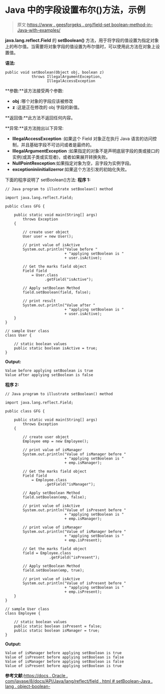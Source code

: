 # Java 中的字段设置布尔()方法，示例

> 原文:[https://www . geesforgeks . org/field-set boolean-method-in-Java-with-examples/](https://www.geeksforgeeks.org/field-setboolean-method-in-java-with-examples/)

**java.lang.reflect.Field** 的 **setBoolean()** 方法，用于将字段的值设置为指定对象上的布尔值。当需要将对象字段的值设置为布尔值时，可以使用此方法在对象上设置值。

**语法:**

```
public void setBoolean(Object obj, boolean z)
            throws IllegalArgumentException,
                   IllegalAccessException

```

**参数:**该方法接受两个参数:

*   **obj** :哪个对象的字段应该被修改
*   **z** :这是正在修改的 obj 字段的新值。

**返回值:**此方法不返回任何内容。

**异常:**该方法抛出以下异常:

*   **IllegalAccessException** :如果这个 Field 对象正在执行 Java 语言的访问控制，并且基础字段不可访问或者是最终的。
*   **IllegalArgumentException** :如果指定的对象不是声明底层字段的类或接口的实例(或其子类或实现者)，或者如果展开转换失败。
*   **NullPointRexception**:如果指定对象为空，且字段为实例字段。
*   **exceptioniniinitializerror**:如果这个方法引发的初始化失败。

下面的程序说明了 setBoolean()方法:
**程序 1:**

```
// Java program to illustrate setBoolean() method

import java.lang.reflect.Field;

public class GFG {

    public static void main(String[] args)
        throws Exception
    {

        // create user object
        User user = new User();

        // print value of isActive
        System.out.println("Value before "
                           + "applying setBoolean is "
                           + user.isActive);

        // Get the marks field object
        Field field
            = User.class
                  .getField("isActive");

        // Apply setBoolean Method
        field.setBoolean(field, false);

        // print result
        System.out.println("Value after "
                           + "applying setBoolean is "
                           + user.isActive);
    }
}

// sample User class
class User {

    // static boolean values
    public static boolean isActive = true;
}
```

**Output:**

```
Value before applying setBoolean is true
Value after applying setBoolean is false

```

**程序 2:**

```
// Java program to illustrate setBoolean() method

import java.lang.reflect.Field;

public class GFG {

    public static void main(String[] args)
        throws Exception
    {

        // create user object
        Employee emp = new Employee();

        // print value of isManager
        System.out.println("Value of isManager before "
                           + "applying setBoolean is "
                           + emp.isManager);

        // Get the marks field object
        Field field
            = Employee.class
                  .getField("isManager");

        // Apply setBoolean Method
        field.setBoolean(emp, false);

        // print value of isActive
        System.out.println("Value of isPresent before "
                           + "applying setBoolean is "
                           + emp.isManager);

        // print value of isManager
        System.out.println("Value of isManager before "
                           + "applying setBoolean is "
                           + emp.isPresent);

        // Get the marks field object
        field = Employee.class
                    .getField("isPresent");

        // Apply setBoolean Method
        field.setBoolean(emp, true);

        // print value of isActive
        System.out.println("Value of isPresent before "
                           + "applying setBoolean is "
                           + emp.isPresent);
    }
}

// sample User class
class Employee {

    // static boolean values
    public static boolean isPresent = false;
    public static boolean isManager = true;
}
```

**Output:**

```
Value of isManager before applying setBoolean is true
Value of isPresent before applying setBoolean is false
Value of isManager before applying setBoolean is false
Value of isPresent before applying setBoolean is true

```

**参考文献:**[https://docs . Oracle . com/javase/8/docs/API/Java/lang/reflect/field . html # setBoolean-Java . lang . object-boolean-](https://docs.oracle.com/javase/8/docs/api/java/lang/reflect/Field.html#setBoolean-java.lang.Object-boolean-)